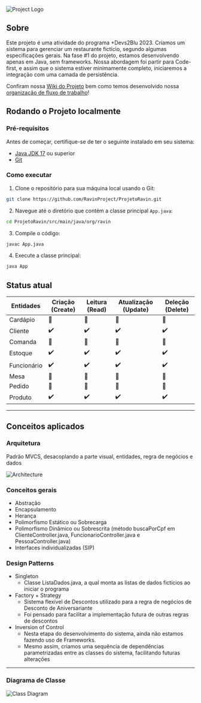 ![Project Logo](https://github.com/regis-amaral/ProjetoRavin/blob/26a00626ba9604b7eb31236d6b8e46c22f6fbbad/documentation/printTelaInicial.png)

## Sobre

Este projeto é uma atividade do programa +Devs2Blu 2023. Criamos um sistema para gerenciar um restaurante fictício, segundo algumas especificações gerais. Na fase #1 do projeto, estamos desenvolvendo apenas em Java, sem frameworks. Nossa abordagem foi partir para Code-first, e assim que o sistema estiver minimamente completo, iniciaremos a integração com uma camada de persistência.

Confiram nossa [Wiki do Projeto](https://github.com/RavinProject/ProjetoRavin/wiki) bem como temos desenvolvido nossa [organização de fluxo de trabalho](https://github.com/orgs/RavinProject/projects/2)! 

## Rodando o Projeto localmente

### Pré-requisitos

Antes de começar, certifique-se de ter o seguinte instalado em seu sistema:
- [Java JDK 17](https://www.oracle.com/java/technologies/downloads/#java17) ou superior
- [Git](https://git-scm.com/downloads)

### Como executar

1. Clone o repositório para sua máquina local usando o Git:
```bash
git clone https://github.com/RavinProject/ProjetoRavin.git
```
2. Navegue até o diretório que contém a classe principal `App.java`:
```bash
cd ProjetoRavin/src/main/java/org/ravin
```
3. Compile o código:
```bash
javac App.java
```
4. Execute a classe principal:
```bash
java App
```

## Status atual

|   Entidades  | Criação (Create)   | Leitura (Read)     | Atualização (Update) | Deleção (Delete)   |
|--------------|--------------------|--------------------|----------------------|--------------------|
| Cardápio     | 🚧 | 🚧 | 🚧 | 🚧 |
| Cliente      | ✔️ | ✔️ | ✔️  | ✔️ |
| Comanda      | 🚧 | 🚧 | 🚧 | 🚧 |
| Estoque      | ✔️ | ✔️ | ✔️ | ✔️ |
| Funcionário  | ✔️ | ✔️ | ✔️  | ✔️ |
| Mesa         | 🚧 | 🚧 | 🚧 | 🚧 |
| Pedido       | 🚧 | 🚧 | 🚧 | 🚧 |
| Produto      | ✔️ | ✔️ | ✔️ | ✔️ |

---

## Conceitos aplicados

### Arquitetura
Padrão MVCS, desacoplando a parte visual, entidades, regra de negócios e dados

![Architecture](https://github.com/RavinProject/ProjetoRavin/assets/118540708/68680d3b-41c9-4593-a852-f9519f8ea876)


### Conceitos gerais
- Abstração
- Encapsulamento
- Herança
- Polimorfismo Estático ou Sobrecarga
- Polimorfismo Dinâmico ou Sobrescrita (método buscaPorCpf em ClienteController.java, FuncionarioController.java e PessoaController.java)
- Interfaces individualizadas (SIP)

### Design Patterns
- Singleton 
  - Classe ListaDados.java, a qual monta as listas de dados fictícios ao iniciar o programa
- Factory + Strategy
  - Sistema flexível de Descontos utilizado para a regra de negócios de Desconto de Aniversariante
  - Foi pensado para facilitar a implementação futura de outras regras de descontos
- Inversion of Control
  - Nesta etapa do desenvolvimento do sistema, ainda não estamos fazendo uso de Frameworks.
  - Mesmo assim, criamos uma sequência de dependências parametrizadas entre as classes do sistema, facilitando futuras alterações

---

### Diagrama de Classe
![Class Diagram](https://github.com/regis-amaral/ProjetoRavin/blob/522c9d95853c838f20f49375083ab8d39b16bd81/documentation/ClassDiagram.png)
